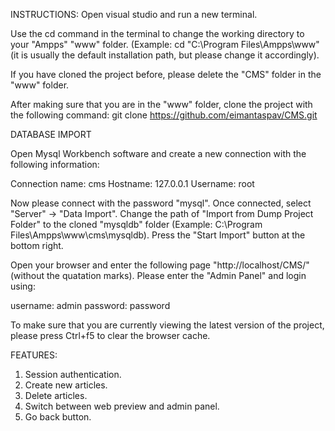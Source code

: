 INSTRUCTIONS:
Open visual studio and run a new terminal.

Use the cd command in the terminal to change the working directory to your "Ampps" "www" folder. (Example: cd "C:\Program Files\Ampps\www" (it is usually the default installation path, but please change it accordingly).

If you have cloned the project before, please delete the "CMS" folder in the "www" folder.

After making sure that you are in the "www" folder, clone the project with the following command: git clone https://github.com/eimantaspav/CMS.git

DATABASE IMPORT

Open Mysql Workbench software and create a new connection with the following information:

Connection name: cms
Hostname: 127.0.0.1 
Username: root

Now please connect with the password "mysql". Once connected, select "Server" -> "Data Import". 
Change the path of "Import from Dump Project Folder" to the cloned "mysqldb" folder (Example: C:\Program Files\Ampps\www\cms\mysqldb). 
Press the "Start Import" button at the bottom right.

Open your browser and enter the following page "http://localhost/CMS/" (without the quatation marks).
Please enter the "Admin Panel" and login using:

username: admin
password: password

To make sure that you are currently viewing the latest version of the project, please press Ctrl+f5 to clear the browser cache.

FEATURES:

1. Session authentication.
2. Create new articles.
3. Delete articles.
4. Switch between web preview and admin panel.
5. Go back button.